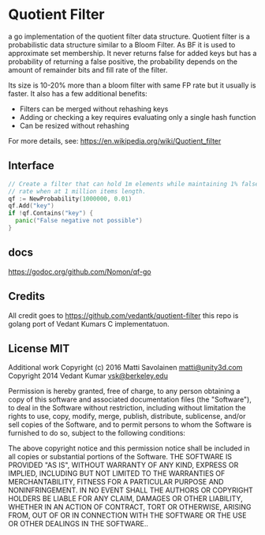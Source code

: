 # Quotient Filter

a go implementation of the quotient filter data structure. Quotient filter is a
probabilistic data structure similar to a Bloom Filter. As BF it is used to approximate set membership. It never returns false for added keys but has a probability of returning a false positive, the probability depends on the amount of remainder bits and fill rate of the filter.

Its size is 10-20% more than a bloom filter with same FP rate but it usually is faster.
It also has a few additional benefits:
- Filters can be merged without rehashing keys
- Adding or checking a key requires evaluating only a single hash function
- Can be resized without rehashing

For more details, see: https://en.wikipedia.org/wiki/Quotient_filter

## Interface

```go
// Create a filter that can hold 1m elements while maintaining 1% false positive
// rate when at 1 million items length.
qf := NewProbability(1000000, 0.01)
qf.Add("key")
if !qf.Contains("key") {
  panic("False negative not possible")
}
```
## docs

https://godoc.org/github.com/Nomon/qf-go  

## Credits

All credit goes to https://github.com/vedantk/quotient-filter this repo is
golang port of Vedant Kumars C implementatuon.


## License MIT
Additional work Copyright (c) 2016 Matti Savolainen <matti@unity3d.com>  
Copyright 2014 Vedant Kumar <vsk@berkeley.edu>  


Permission is hereby granted, free of charge, to any person obtaining a
copy of this software and associated documentation files (the
"Software"), to deal in the Software without restriction, including
without limitation the rights to use, copy, modify, merge, publish,
distribute, sublicense, and/or sell copies of the Software, and to
permit persons to whom the Software is furnished to do so, subject to
the following conditions:

The above copyright notice and this permission notice shall be included
in all copies or substantial portions of the Software.  THE SOFTWARE IS
PROVIDED "AS IS", WITHOUT WARRANTY OF ANY KIND, EXPRESS OR IMPLIED,
INCLUDING BUT NOT LIMITED TO THE WARRANTIES OF MERCHANTABILITY, FITNESS
FOR A PARTICULAR PURPOSE AND NONINFRINGEMENT. IN NO EVENT SHALL THE
AUTHORS OR COPYRIGHT HOLDERS BE LIABLE FOR ANY CLAIM, DAMAGES OR OTHER
LIABILITY, WHETHER IN AN ACTION OF CONTRACT, TORT OR OTHERWISE, ARISING
FROM, OUT OF OR IN CONNECTION WITH THE SOFTWARE OR THE USE OR OTHER
DEALINGS IN THE SOFTWARE..

